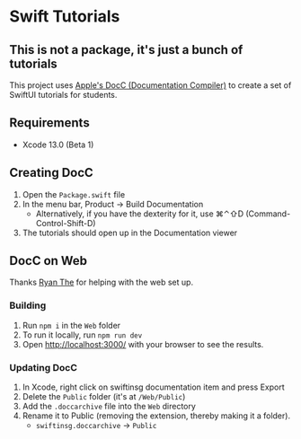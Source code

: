 # Swift Tutorials
## This is not a package, it's just a bunch of tutorials

This project uses [Apple's DocC (Documentation Compiler)](http://developer.apple.com/documentation/docc/) to create a set of SwiftUI tutorials for students.

## Requirements
- Xcode 13.0 (Beta 1)

## Creating DocC
1. Open the `Package.swift` file
2. In the menu bar, Product → Build Documentation
    - Alternatively, if you have the dexterity for it, use ⌘⌃⇧D (Command-Control-Shift-D)
3. The tutorials should open up in the Documentation viewer

## DocC on Web
Thanks [Ryan The](https://github.com/theboi) for helping with the web set up.

### Building
1. Run `npm i` in the `Web` folder
2. To run it locally, run `npm run dev`
3. Open [http://localhost:3000/](http://localhost:3000/) with your browser to see the results.

### Updating DocC
1. In Xcode, right click on swiftinsg documentation item and press Export 
2. Delete the `Public` folder (it's at `/Web/Public`)
3. Add the `.doccarchive` file into the `Web` directory
4. Rename it to Public (removing the extension, thereby making it a folder).
    - `swiftinsg.doccarchive` → `Public`
